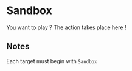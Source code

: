 # Sandbox

You want to play ? The action takes place here !


## Notes

Each target must begin with `Sandbox`